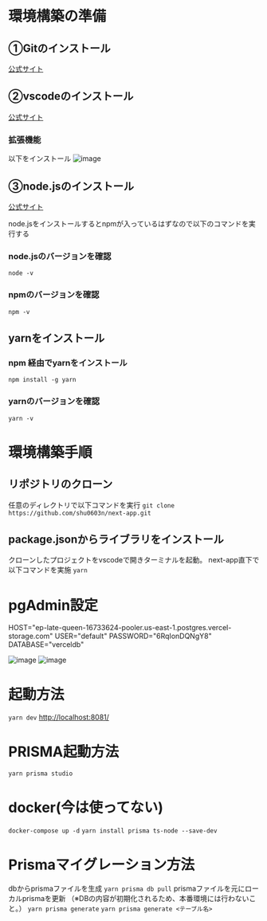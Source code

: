 # 環境構築の準備

## ①Gitのインストール
[公式サイト](https://gitforwindows.org/)

## ②vscodeのインストール
[公式サイト](https://code.visualstudio.com/download)

### 拡張機能
以下をインストール
![image](https://github.com/shu0603n/next-app/assets/61679407/791a6e65-0b6c-44d0-9153-34310e048b7d)


## ③node.jsのインストール
[公式サイト](https://nodejs.org/en)

node.jsをインストールするとnpmが入っているはずなので以下のコマンドを実行する

### node.jsのバージョンを確認
`node -v`
### npmのバージョンを確認
`npm -v`

## yarnをインストール

### npm 経由でyarnをインストール
`npm install -g yarn`
### yarnのバージョンを確認
`yarn -v`

# 環境構築手順

## リポジトリのクローン
任意のディレクトリで以下コマンドを実行
`git clone https://github.com/shu0603n/next-app.git`

## package.jsonからライブラリをインストール
クローンしたプロジェクトをvscodeで開きターミナルを起動。
next-app直下で以下コマンドを実施
`yarn`

# pgAdmin設定
HOST="ep-late-queen-16733624-pooler.us-east-1.postgres.vercel-storage.com"
USER="default"
PASSWORD="6RqIonDQNgY8"
DATABASE="verceldb"

![image](https://github.com/shu0603n/next-app/assets/61679407/a997e497-1bd5-46c1-a0e3-48633e5caa21)
![image](https://github.com/shu0603n/next-app/assets/61679407/cafa4439-0f24-40c9-afba-88b16c7cee33)


# 起動方法
`yarn dev`
[http://localhost:8081/](http://localhost:8081/)

# PRISMA起動方法
`yarn prisma studio`

# docker(今は使ってない)
`docker-compose up -d`
`yarn install prisma ts-node --save-dev`

# Prismaマイグレーション方法
dbからprismaファイルを生成
`yarn prisma db pull`
prismaファイルを元にローカルprismaを更新
（※DBの内容が初期化されるため、本番環境には行わないこと。）
`yarn prisma generate`
`yarn prisma generate <テーブル名>`

